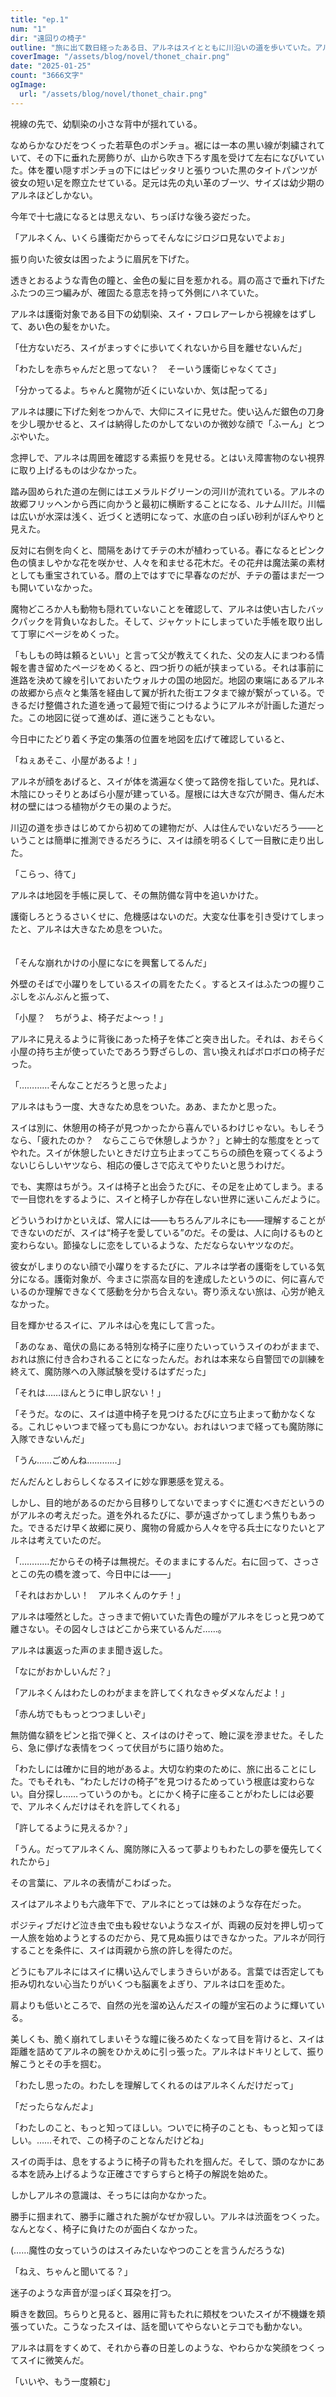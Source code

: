```yaml
---
title: "ep.1"
num: "1"
dir: "遠回りの椅子"
outline: "旅に出て数日経ったある日、アルネはスイとともに川沿いの道を歩いていた。アルネが旅の護衛を引き受けたことを後悔していると、路傍の廃屋にスイがなにかを見つけて……"
coverImage: "/assets/blog/novel/thonet_chair.png"
date: "2025-01-25"
count: "3666文字"
ogImage:
  url: "/assets/blog/novel/thonet_chair.png"
---
```


視線の先で、幼馴染の小さな背中が揺れている。

なめらかなひだをつくった若草色のポンチョ。裾には一本の黒い線が刺繍されていて、その下に垂れた房飾りが、山から吹き下ろす風を受けて左右になびいていた。体を覆い隠すポンチョの下にはピッタリと張りついた黒のタイトパンツが彼女の短い足を際立たせている。足元は先の丸い革のブーツ、サイズは幼少期のアルネほどしかない。

今年で十七歳になるとは思えない、ちっぽけな後ろ姿だった。

「アルネくん、いくら護衛だからってそんなにジロジロ見ないでよぉ」

振り向いた彼女は困ったように眉尻を下げた。

透きとおるような青色の瞳と、金色の髪に目を惹かれる。肩の高さで垂れ下げたふたつの三つ編みが、確固たる意志を持って外側にハネていた。

アルネは護衛対象である目下の幼馴染、スイ・フロレアーレから視線をはずして、あい色の髪をかいた。

「仕方ないだろ、スイがまっすぐに歩いてくれないから目を離せないんだ」

「わたしを赤ちゃんだと思ってない？　そーいう護衛じゃなくてさ」

「分かってるよ。ちゃんと魔物が近くにいないか、気は配ってる」

アルネは腰に下げた剣をつかんで、大仰にスイに見せた。使い込んだ銀色の刀身を少し覗かせると、スイは納得したのかしてないのか微妙な顔で「ふーん」とつぶやいた。

念押しで、アルネは周囲を確認する素振りを見せる。とはいえ障害物のない視界に取り上げるものは少なかった。

踏み固められた道の左側にはエメラルドグリーンの河川が流れている。アルネの故郷フリッヘンから西に向かうと最初に横断することになる、ルナム川だ。川幅は広いが水深は浅く、近づくと透明になって、水底の白っぽい砂利がぼんやりと見えた。

反対に右側を向くと、間隔をあけてチテの木が植わっている。春になるとピンク色の慎ましやかな花を咲かせ、人々を和ませる花木だ。その花弁は魔法薬の素材としても重宝されている。暦の上ではすでに早春なのだが、チテの蕾はまだ一つも開いていなかった。

魔物どころか人も動物も隠れていないことを確認して、アルネは使い古したバックパックを背負いなおした。そして、ジャケットにしまっていた手帳を取り出して丁寧にページをめくった。

「もしもの時は頼るといい」と言って父が教えてくれた、父の友人にまつわる情報を書き留めたページをめくると、四つ折りの紙が挟まっている。それは事前に進路を決めて線を引いておいたウォルナの国の地図だ。地図の東端にあるアルネの故郷から点々と集落を経由して翼が折れた街エフタまで線が繋がっている。できるだけ整備された道を通って最短で街につけるようにアルネが計画した道だった。この地図に従って進めば、道に迷うこともない。

今日中にたどり着く予定の集落の位置を地図を広げて確認していると、

「ねぇあそこ、小屋があるよ！」

アルネが顔をあげると、スイが体を満遍なく使って路傍を指していた。見れば、木陰にひっそりとあばら小屋が建っている。屋根には大きな穴が開き、傷んだ木材の壁にはつる植物がクモの巣のようだ。

川辺の道を歩きはじめてから初めての建物だが、人は住んでいないだろう――ということは簡単に推測できるだろうに、スイは顔を明るくして一目散に走り出した。

「こらっ、待て」

アルネは地図を手帳に戻して、その無防備な背中を追いかけた。

護衛しろとうるさいくせに、危機感はないのだ。大変な仕事を引き受けてしまったと、アルネは大きなため息をついた。
<br><br><br>
「そんな崩れかけの小屋になにを興奮してるんだ」

外壁のそばで小躍りをしているスイの肩をたたく。するとスイはふたつの握りこぶしをぶんぶんと振って、

「小屋？　ちがうよ、椅子だよ～っ！」

アルネに見えるように背後にあった椅子を体ごと突き出した。それは、おそらく小屋の持ち主が使っていたであろう野ざらしの、言い換えればボロボロの椅子だった。

「…………そんなことだろうと思ったよ」

アルネはもう一度、大きなため息をついた。ああ、またかと思った。

スイは別に、休憩用の椅子が見つかったから喜んでいるわけじゃない。もしそうなら、「疲れたのか？　ならここらで休憩しようか？」と紳士的な態度をとってやれた。スイが休憩したいときだけ立ち止まってこちらの顔色を窺ってくるようないじらしいヤツなら、相応の優しさで応えてやりたいと思うわけだ。

でも、実際はちがう。スイは椅子と出会うたびに、その足を止めてしまう。まるで一目惚れをするように、スイと椅子しか存在しない世界に迷いこんだように。

どういうわけかといえば、常人には――もちろんアルネにも――理解することができないのだが、スイは“椅子を愛している”のだ。その愛は、人に向けるものと変わらない。節操なしに恋をしているような、ただならないヤツなのだ。

彼女がしまりのない顔で小躍りをするたびに、アルネは学者の護衛をしている気分になる。護衛対象が、今まさに崇高な目的を達成したというのに、何に喜んでいるのか理解できなくて感動を分かち合えない。寄り添えない旅は、心労が絶えなかった。

目を輝かせるスイに、アルネは心を鬼にして言った。

「あのなぁ、竜伏の島にある特別な椅子に座りたいっていうスイのわがままで、おれは旅に付き合わされることになったんだ。おれは本来なら自警団での訓練を終えて、魔防隊への入隊試験を受けるはずだった」

「それは……ほんとうに申し訳ない！」

「そうだ。なのに、スイは道中椅子を見つけるたびに立ち止まって動かなくなる。これじゃいつまで経っても島につかない。おれはいつまで経っても魔防隊に入隊できないんだ」

「うん……ごめんね…………」

だんだんとしおらしくなるスイに妙な罪悪感を覚える。

しかし、目的地があるのだから目移りしてないでまっすぐに進むべきだというのがアルネの考えだった。道を外れるたびに、夢が遠ざかってしまう焦りもあった。できるだけ早く故郷に戻り、魔物の脅威から人々を守る兵士になりたいとアルネは考えていたのだ。

「…………だからその椅子は無視だ。そのままにするんだ。右に回って、さっさとこの先の橋を渡って、今日中には――」

「それはおかしい！　アルネくんのケチ！」

アルネは唖然とした。さっきまで俯いていた青色の瞳がアルネをじっと見つめて離さない。その図々しさはどこから来ているんだ……。

アルネは裏返った声のまま聞き返した。

「なにがおかしいんだ？」

「アルネくんはわたしのわがままを許してくれなきゃダメなんだよ！」

「赤ん坊でももっとつつましいぞ」

無防備な額をピンと指で弾くと、スイはのけぞって、瞼に涙を滲ませた。そしたら、急に儚げな表情をつくって伏目がちに語り始めた。

「わたしには確かに目的地があるよ。大切な約束のために、旅に出ることにした。でもそれも、“わたしだけの椅子”を見つけるためっていう根底は変わらない。自分探し……っていうのかも。とにかく椅子に座ることがわたしには必要で、アルネくんだけはそれを許してくれる」

「許してるように見えるか？」

「うん。だってアルネくん、魔防隊に入るって夢よりもわたしの夢を優先してくれたから」

その言葉に、アルネの表情がこわばった。

スイはアルネよりも六歳年下で、アルネにとっては妹のような存在だった。

ポジティブだけど泣き虫で虫も殺せないようなスイが、両親の反対を押し切って一人旅を始めようとするのだから、見て見ぬ振りはできなかった。アルネが同行することを条件に、スイは両親から旅の許しを得たのだ。

どうにもアルネにはスイに構い込んでしまうきらいがある。言葉では否定しても拒み切れない心当たりがいくつも脳裏をよぎり、アルネは口を歪めた。

肩よりも低いところで、自然の光を溜め込んだスイの瞳が宝石のように輝いている。

美しくも、脆く崩れてしまいそうな瞳に後ろめたくなって目を背けると、スイは距離を詰めてアルネの腕をひかえめに引っ張った。アルネはドキリとして、振り解こうとその手を掴む。

「わたし思ったの。わたしを理解してくれるのはアルネくんだけだって」

「だったらなんだよ」

「わたしのこと、もっと知ってほしい。ついでに椅子のことも、もっと知ってほしい。……それで、この椅子のことなんだけどね」

スイの両手は、息をするように椅子の背もたれを掴んだ。そして、頭のなかにある本を読み上げるような正確さですらすらと椅子の解説を始めた。

しかしアルネの意識は、そっちには向かなかった。

勝手に掴まれて、勝手に離された腕がなぜか寂しい。アルネは渋面をつくった。なんとなく、椅子に負けたのが面白くなかった。

(……魔性の女っていうのはスイみたいなやつのことを言うんだろうな)

「ねえ、ちゃんと聞いてる？」

迷子のような声音が湿っぽく耳朶を打つ。

瞬きを数回。ちらりと見ると、器用に背もたれに頬杖をついたスイが不機嫌を頬張っていた。こうなったスイは、話を聞いてやらないとテコでも動かない。

アルネは肩をすくめて、それから春の日差しのような、やわらかな笑顔をつくってスイに微笑んだ。

「いいや、もう一度頼む」
